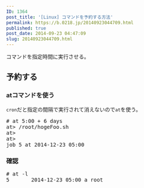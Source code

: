 ```yaml
---
ID: 1364
post_title: '[Linux] コマンドを予約する方法'
permalink: https://b.0218.jp/20140923044709.html
published: true
post_date: 2014-09-23 04:47:09
slug: 20140923044709.html
---
```

コマンドを指定時間に実行させる。
<!--more-->
<h2>予約する</h2>
<h3>atコマンドを使う</h3>
<code>cron</code>だと指定の間隔で実行されて消えないので<code>at</code>を使う。
<pre class="prettyprint"># at 5:00 + 6 days
at> /root/hogeFoo.sh
at>
at> <EOT>
job 5 at 2014-12-23 05:00</pre>

<h3>確認</h3>
<pre class="prettyprint"># at -l
5       2014-12-23 05:00 a root</pre>